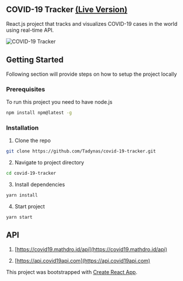 ## COVID-19 Tracker [(Live Version)](https://suspicious-colden-452a3e.netlify.app)

React.js project that tracks and visualizes COVID-19 cases in the world using real-time API.


![COVID-19 Tracker](https://i.imgur.com/nHFpNSa.png)


## Getting Started

Following section will provide steps on how to setup the project locally

### Prerequisites

To run this project you need to have node.js

```sh
npm install npm@latest -g
```

### Installation

1. Clone the repo

```sh
git clone https://github.com/Tadynas/covid-19-tracker.git
```

2. Navigate to project directory

```sh
cd covid-19-tracker
```

3. Install dependencies

```sh
yarn install
```

4.  Start project

```
yarn start
```



## API

1. [https://covid19.mathdro.id/api](https://covid19.mathdro.id/api)

2. [https://api.covid19api.com](https://api.covid19api.com)



This project was bootstrapped with [Create React App](https://github.com/facebook/create-react-app).
